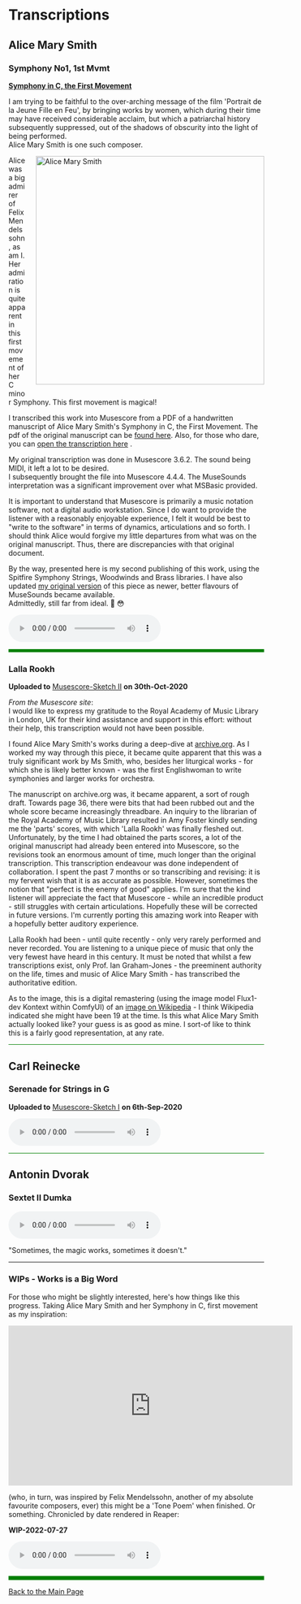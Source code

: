 # Transcriptions

## Alice Mary Smith

### Symphony No1, 1st Mvmt

**[Symphony in C, the First Movement](https://musescore.com/user/29275325/scores/8508848)**

I am trying to be faithful to the over-arching message of the film 'Portrait de la Jeune Fille en Feu', by bringing works by women, which during their time may have received considerable acclaim, but which a patriarchal history subsequently suppressed, out of the shadows of obscurity into the light of being performed.  
Alice Mary Smith is one such composer.

<img src="/assets/images/sketches/AMS-07a.jpg" alt="Alice Mary Smith" style="float: right; width: 450px;
        margin-left: 20px; margin-bottom: 10px;" />

Alice was a big admirer of Felix Mendelssohn, as am I. Her admiration is quite apparent in this first movement of her C minor Symphony. This first movement is magical!

I transcribed this work into Musescore from a PDF of a handwritten manuscript of Alice Mary Smith's Symphony in C, the First Movement. The pdf of the original manuscript can be [found here](https://archive.org/details/GB-Lam_MS1671). Also, for those who dare, you can [open the transcription here](/assets/libre/AMS-SymCm1.pdf) .

My original transcription was done in Musescore 3.6.2. The sound being MIDI, it left a lot to be desired.  
I subsequently brought the file into Musescore 4.4.4. The MuseSounds interpretation was a significant improvement over what MSBasic provided.  

It is important to understand that Musescore is primarily a music notation software, not a digital audio workstation. Since I do want to provide the listener with a reasonably enjoyable experience, I felt it would be best to "write to the software" in terms of dynamics, articulations and so forth. I should think Alice would forgive my little departures from what was on the original manuscript. Thus, there are discrepancies with that original document.

By the way, presented here is my second publishing of this work, using the Spitfire Symphony Strings, Woodwinds and Brass libraries. I have also updated [my original version](https://musescore.com/user/29275325/scores/22503352) of this piece as newer, better flavours of MuseSounds became available.  
Admittedly, still far from ideal. 🤨 😳


<style>
  .columnA {float: left; padding-right: 20px;}
  .left {width: 40%;}
  .right {width: 60%;}
</style>

<audio controls="controls">
  <source src="/assets/shortvids/AliceMarySmith-SymCm-1stMvt.mp3" type="audio/wav">
  Your browser does not support the <code>audio</code> element. 
</audio>



<hr style="height:6px;border-width:0;color:green;background-color:green">





### Lalla Rookh

**Uploaded to** [Musescore-Sketch II](https://musescore.com/user/29275325/scores/26630581) **on 30th-Oct-2020**

*From the Musescore site*:  
I would like to express my gratitude to the Royal Academy of Music Library in London, UK for their kind assistance and support in this effort: without their help, this transcription would not have been possible.

I found Alice Mary Smith's works during a deep-dive at [archive.org](https://archive.org/details/gb-lam-ms-1670a). As I worked my way through this piece, it became quite apparent that this was a truly significant work by Ms Smith, who, besides her liturgical works - for which she is likely better known - was the first Englishwoman to write symphonies and larger works for orchestra.

The manuscript on archive.org was, it became apparent, a sort of rough draft. Towards page 36, there were bits that had been rubbed out and the whole score became increasingly threadbare. An inquiry to the librarian of the Royal Academy of Music Library resulted in Amy Foster kindly sending me the 'parts' scores, with which 'Lalla Rookh' was finally fleshed out. Unfortunately, by the time I had obtained the parts scores, a lot of the original manuscript had already been entered into Musescore, so the revisions took an enormous amount of time, much longer than the original transcription. This transcription endeavour was done independent of collaboration. I spent the past 7 months or so transcribing and revising: it is my fervent wish that it is as accurate as possible. However, sometimes the notion that "perfect is the enemy of good" applies. I'm sure that the kind listener will appreciate the fact that Musescore - while an incredible product - still struggles with certain articulations. Hopefully these will be corrected in future versions. I'm currently porting this amazing work into Reaper with a hopefully better auditory experience.

Lalla Rookh had been - until quite recently - only very rarely performed and never recorded. You are listening to a unique piece of music that only the very fewest have heard in this century. It must be noted that whilst a few transcriptions exist, only Prof. Ian Graham-Jones - the preeminent authority on the life, times and music of Alice Mary Smith - has transcribed the authoritative edition.

As to the image, this is a digital remastering (using the image model Flux1-dev Kontext within ComfyUI) of an [image on Wikipedia](https://en.wikipedia.org/wiki/Alice_Mary_Smith) - I think Wikipedia indicated she might have been 19 at the time. Is this what Alice Mary Smith actually looked like? your guess is as good as mine. I sort-of like to think this is a fairly good representation, at any rate.

   
<hr style="height:1px;border-width:0;color:green;background-color:green">





## Carl Reinecke

### Serenade for Strings in G

**Uploaded to** [Musescore-Sketch I](https://musescore.com/user/29275325/scores/6534804) **on 6th-Sep-2020**



<audio controls="controls">
  <source src="http://tightbytes.com/music/Sketches/Sketch01.mp3" type="audio/wav">
  Your browser does not support the <code>audio</code> element. 
</audio>

<hr style="height:1px;border-width:0;color:green;background-color:green">




## Antonin Dvorak

### Sextet II Dumka

<audio controls="controls">
  <source src="http://tightbytes.com/music/SacADos/SacADos.mp3" type="audio/wav">
  Your browser does not support the <code>audio</code> element. 
</audio>


"Sometimes, the magic works, sometimes it doesn't." 

<hr style="height:2px;border-width:0;color:gray;background-color:gray">






### WIPs - Works is a Big Word

For those who might be slightly interested, here's how things like this progress. Taking Alice Mary Smith and her Symphony in C, first movement as my inspiration:

<iframe width="560" height="315" src="https://www.youtube.com/embed/-gGoCshxfPI" frameborder="0" allow="accelerometer; autoplay; clipboard-write; encrypted-media; gyroscope; picture-in-picture" allowfullscreen></iframe>

(who, in turn, was inspired by Felix Mendelssohn, another of my absolute favourite composers, ever) this might be a 'Tone Poem' when finished. Or something. Chronicled by date rendered in Reaper:



**WIP-2022-07-27**

<audio controls="controls">
  <source src="http://tightbytes.com/music/Sketches/WIPs/Sketch13ai.mp3" type="audio/wav">
  Your browser does not support the <code>audio</code> element. 
</audio>






<hr style="height:8px;border-width:0;color:green;background-color:green">

[Back to the Main Page](../index.md)

